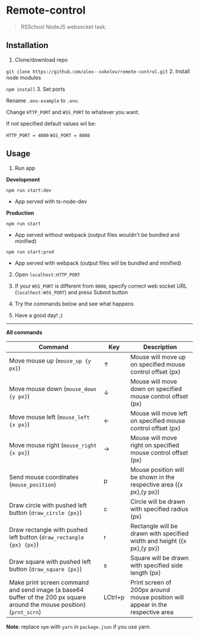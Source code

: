 # Remote-control
> RSSchool NodeJS websocket task.

## Installation
1. Clone/download repo

`git clone https://github.com/alex--sokolov/remote-control.git`
2. Install node modules

`npm install`
3. Set ports

Rename `.env-example` to `.env`.

Change `HTTP_PORT` and `WSS_PORT` to whatever you want.

If not specified default values wil be:

`HTTP_PORT = 4000`
`WSS_PORT = 8080`

## Usage

1. Run app


**Development**

`npm run start:dev`

* App served with ts-node-dev

**Production**

`npm run start`

* App served without webpack (output files wouldn't be bundled and minified)

`npm run start:prod`

* App served with webpack (output files will be bundled and minified)

2. Open `localhost:HTTP_PORT`

3. If your `WSS_PORT` is different from `8080`, specify correct web socket URL (`localhost:WSS_PORT`) and press Submit button

4. Try the commands below and see what happens

5. Have a good day! ;)

---

**All commands**

Command | Key | Description
--- |-----| ---
Move mouse up (`mouse_up {y px}`)| ↑   | Mouse will move up on specified mouse control offset (px)
Move mouse down (`mouse_down {y px}`) | ↓   | Mouse will move down on specified mouse control offset (px)
Move mouse left (`mouse_left {x px}`) | ←   |Mouse will move left on specified mouse control offset (px)
Move mouse right (`mouse_right {x px}`) | →   | Mouse will move right on specified mouse control offset (px)
Send mouse coordinates (`mouse_position`) | p   | Mouse position will be shown in the respective area ({x px},{y px})
Draw circle with pushed left button (`draw_circle {px}`) | c   | Circle will be drawn with specified radius (px)
Draw rectangle with pushed left button (`draw_rectangle {px} {px}`) | r   | Rectangle will be drawn with specified width and height ({x px},{y px})
Draw square with pushed left button (`draw_square {px}`) | s   | Square will be drawn with specified side length (px)
Make print screen command and send image (a base64 buffer of the 200 px square around the mouse position) (`prnt_scrn`) | LCtrl+p | Print screen of 200px around mouse position will appear in the respective area

**Note**: replace `npm` with `yarn` in `package.json` if you use yarn.